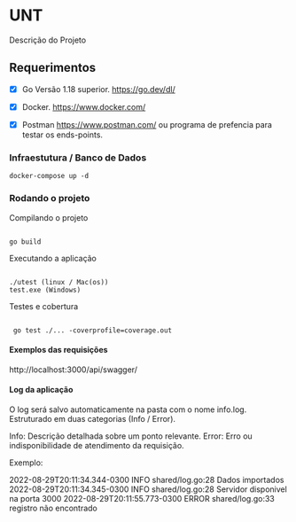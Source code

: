# UNT

Descrição do Projeto

## Requerimentos

- [x] Go Versão 1.18 superior. https://go.dev/dl/

- [x] Docker. https://www.docker.com/

- [x] Postman https://www.postman.com/ ou programa de prefencia para testar os ends-points.



### Infraestutura / Banco de Dados

```
docker-compose up -d

```

### Rodando o projeto


Compilando o projeto

```

go build

```

Executando a aplicação

```

./utest (linux / Mac(os)) 
test.exe (Windows)

```

Testes e cobertura

```

 go test ./... -coverprofile=coverage.out

```

#### Exemplos das requisições

http://localhost:3000/api/swagger/


#### Log da aplicação

O log será salvo automaticamente na pasta com o nome info.log. Estruturado em duas categorias (Info / Error).

Info: Descrição detalhada sobre um ponto relevante.
Error: Erro ou indisponibilidade de atendimento da requisição.

Exemplo:

2022-08-29T20:11:34.344-0300	INFO	shared/log.go:28	Dados importados
2022-08-29T20:11:34.345-0300	INFO	shared/log.go:28	Servidor disponivel na porta 3000
2022-08-29T20:11:55.773-0300	ERROR	shared/log.go:33	registro não encontrado